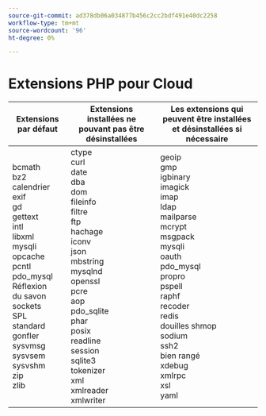 ```yaml
---
source-git-commit: ad378db06a034877b456c2cc2bdf491e40dc2258
workflow-type: tm+mt
source-wordcount: '96'
ht-degree: 0%

---
```

# Extensions PHP pour Cloud

<table style="table-layout:auto">
    <thead>
      <tr>
        <th>
            Extensions par défaut
        </th>
        <th>
            Extensions installées ne pouvant pas être désinstallées
        </th>
        <th>
            Les extensions qui peuvent être installées et désinstallées si nécessaire
        </th>
      </tr>
    </thead>
    <tbody>
        <tr>
            <td>
                bcmath<br>
                bz2<br>
                calendrier <br>
                exif <br>
                gd<br>
                gettext <br>
                intl<br>
                libxml<br>
                mysqli <br>
                opcache <br>
                pcntl<br>
                pdo_mysql<br>
                Réflexion <br>
                du savon <br>
                sockets<br>
                SPL <br>
                standard<br>
                gonfler<br>
                sysvmsg<br>
                sysvsem <br>
                sysvshm <br>
                zip <br>
                zlib<br>
            </td>
            <td>
                ctype <br>
                curl<br>
                date <br>
                dba<br>
                dom<br>
                fileinfo<br>
                filtre <br>
                ftp<br>
                hachage <br>
                iconv<br>
                json<br>
                mbstring<br>
                mysqlnd<br>
                openssl<br>
                pcre<br>
                aop<br>
                pdo_sqlite<br>
                phar<br>
                posix <br>
                readline <br>
                session <br>
                sqlite3<br>
                tokenizer <br>
                xml<br>
                xmlreader<br>
                xmlwriter<br>
            </td>
            <td>
                geoip <br>
                gmp <br>
                igbinary <br>
                imagick <br>
                imap<br>
                ldap <br>
                mailparse<br>
                mcrypt <br>
                msgpack <br>
                mysqli <br>
                oauth<br>
                pdo_mysql<br>
                propro<br>
                pspell <br>
                raphf<br>
                recoder <br>
                redis <br>
                douilles shmop<br>
                sodium<br>
                ssh2<br>
                bien rangé<br>
                xdebug<br>
                xmlrpc <br>
                xsl<br>
                yaml <br>
            </td>
        </tr>
    </tbody>
</table>
